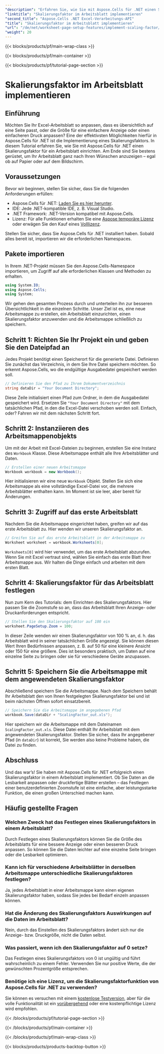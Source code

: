 ```yaml
---
"description": "Erfahren Sie, wie Sie mit Aspose.Cells für .NET einen Skalierungsfaktor in einem Arbeitsblatt anwenden – mit einer Schritt-für-Schritt-Anleitung, Beispielen und FAQs. Perfekt für nahtlose Skalierung."
"linktitle": "Skalierungsfaktor im Arbeitsblatt implementieren"
"second_title": "Aspose.Cells .NET Excel-Verarbeitungs-API"
"title": "Skalierungsfaktor im Arbeitsblatt implementieren"
"url": "/de/net/worksheet-page-setup-features/implement-scaling-factor/"
"weight": 20
---
```


{{< blocks/products/pf/main-wrap-class >}}

{{< blocks/products/pf/main-container >}}

{{< blocks/products/pf/tutorial-page-section >}}

# Skalierungsfaktor im Arbeitsblatt implementieren

## Einführung

Möchten Sie Ihr Excel-Arbeitsblatt so anpassen, dass es übersichtlich auf eine Seite passt, oder die Größe für eine einfachere Anzeige oder einen einfacheren Druck anpassen? Eine der effektivsten Möglichkeiten hierfür in Aspose.Cells für .NET ist die Implementierung eines Skalierungsfaktors. In diesem Tutorial erfahren Sie, wie Sie mit Aspose.Cells für .NET einen Skalierungsfaktor für ein Arbeitsblatt einrichten. Am Ende sind Sie bestens gerüstet, um Ihr Arbeitsblatt ganz nach Ihren Wünschen anzuzeigen – egal ob auf Papier oder auf dem Bildschirm.

## Voraussetzungen

Bevor wir beginnen, stellen Sie sicher, dass Sie die folgenden Anforderungen erfüllen:

- Aspose.Cells für .NET: [Laden Sie es hier herunter](https://releases.aspose.com/cells/net/).
- IDE: Jede .NET-kompatible IDE, z. B. Visual Studio.
- .NET Framework: .NET-Version kompatibel mit Aspose.Cells.
- Lizenz: Für alle Funktionen erhalten Sie eine [Aspose temporäre Lizenz](https://purchase.aspose.com/temporary-license/) oder erwägen Sie den Kauf eines [Volllizenz](https://purchase.aspose.com/buy).

Stellen Sie sicher, dass Sie Aspose.Cells für .NET installiert haben. Sobald alles bereit ist, importieren wir die erforderlichen Namespaces.


## Pakete importieren

In Ihrem .NET-Projekt müssen Sie den Aspose.Cells-Namespace importieren, um Zugriff auf alle erforderlichen Klassen und Methoden zu erhalten.

```csharp
using System.IO;
using Aspose.Cells;
using System;
```

Wir gehen den gesamten Prozess durch und unterteilen ihn zur besseren Übersichtlichkeit in die einzelnen Schritte. Unser Ziel ist es, eine neue Arbeitsmappe zu erstellen, ein Arbeitsblatt einzurichten, einen Skalierungsfaktor anzuwenden und die Arbeitsmappe schließlich zu speichern. 

## Schritt 1: Richten Sie Ihr Projekt ein und geben Sie den Dateipfad an

Jedes Projekt benötigt einen Speicherort für die generierte Datei. Definieren Sie zunächst das Verzeichnis, in dem Sie Ihre Datei speichern möchten. So erkennt Aspose.Cells, wo die endgültige Ausgabedatei gespeichert werden soll.

```csharp
// Definieren Sie den Pfad zu Ihrem Dokumentverzeichnis
string dataDir = "Your Document Directory";
```


Diese Zeile initialisiert einen Pfad zum Ordner, in dem die Ausgabedatei gespeichert wird. Ersetzen Sie `"Your Document Directory"` mit dem tatsächlichen Pfad, in den die Excel-Datei verschoben werden soll. Einfach, oder? Fahren wir mit dem nächsten Schritt fort.


## Schritt 2: Instanziieren des Arbeitsmappenobjekts

Um mit der Arbeit mit Excel-Dateien zu beginnen, erstellen Sie eine Instanz des `Workbook` Klasse. Diese Arbeitsmappe enthält alle Ihre Arbeitsblätter und Daten.

```csharp
// Erstellen einer neuen Arbeitsmappe
Workbook workbook = new Workbook();
```


Hier initialisieren wir eine neue `Workbook` Objekt. Stellen Sie sich eine Arbeitsmappe als eine vollständige Excel-Datei vor, die mehrere Arbeitsblätter enthalten kann. Im Moment ist sie leer, aber bereit für Änderungen.


## Schritt 3: Zugriff auf das erste Arbeitsblatt

Nachdem Sie die Arbeitsmappe eingerichtet haben, greifen wir auf das erste Arbeitsblatt zu. Hier wenden wir unseren Skalierungsfaktor an.

```csharp
// Greifen Sie auf das erste Arbeitsblatt in der Arbeitsmappe zu
Worksheet worksheet = workbook.Worksheets[0];
```


`Worksheets[0]` wird hier verwendet, um das erste Arbeitsblatt abzurufen. Wenn Sie mit Excel vertraut sind, wählen Sie einfach das erste Blatt Ihrer Arbeitsmappe aus. Wir halten die Dinge einfach und arbeiten mit dem ersten Blatt.


## Schritt 4: Skalierungsfaktor für das Arbeitsblatt festlegen

Nun zum Kern des Tutorials: dem Einrichten des Skalierungsfaktors. Hier passen Sie die Zoomstufe so an, dass das Arbeitsblatt Ihren Anzeige- oder Druckanforderungen entspricht.

```csharp
// Stellen Sie den Skalierungsfaktor auf 100 ein
worksheet.PageSetup.Zoom = 100;
```


In dieser Zeile wenden wir einen Skalierungsfaktor von 100 % an, d. h. das Arbeitsblatt wird in seiner tatsächlichen Größe angezeigt. Sie können diesen Wert Ihren Bedürfnissen anpassen, z. B. auf 50 für eine kleinere Ansicht oder 150 für eine größere. Dies ist besonders praktisch, um Daten auf eine einzelne Seite zu bringen oder sie für verschiedene Geräte anzupassen.


## Schritt 5: Speichern Sie die Arbeitsmappe mit dem angewendeten Skalierungsfaktor

Abschließend speichern Sie die Arbeitsmappe. Nach dem Speichern behält Ihr Arbeitsblatt den von Ihnen festgelegten Skalierungsfaktor bei und ist beim nächsten Öffnen sofort einsatzbereit.

```csharp
// Speichern Sie die Arbeitsmappe im angegebenen Pfad
workbook.Save(dataDir + "ScalingFactor_out.xls");
```


Hier speichern wir die Arbeitsmappe mit dem Dateinamen `ScalingFactor_out.xls`. Diese Datei enthält Ihr Arbeitsblatt mit dem angewendeten Skalierungsfaktor. Stellen Sie sicher, dass Ihr angegebener Pfad (in `dataDir`) ist korrekt, Sie werden also keine Probleme haben, die Datei zu finden.


## Abschluss

Und das war’s! Sie haben mit Aspose.Cells für .NET erfolgreich einen Skalierungsfaktor in einem Arbeitsblatt implementiert. Ob Sie Daten an die Lesbarkeit anpassen oder druckfertige Blätter erstellen – das Festlegen einer benutzerdefinierten Zoomstufe ist eine einfache, aber leistungsstarke Funktion, die einen großen Unterschied machen kann.

## Häufig gestellte Fragen

### Welchen Zweck hat das Festlegen eines Skalierungsfaktors in einem Arbeitsblatt?  
Durch Festlegen eines Skalierungsfaktors können Sie die Größe des Arbeitsblatts für eine bessere Anzeige oder einen besseren Druck anpassen. So können Sie die Daten leichter auf eine einzelne Seite bringen oder die Lesbarkeit optimieren.

### Kann ich für verschiedene Arbeitsblätter in derselben Arbeitsmappe unterschiedliche Skalierungsfaktoren festlegen?  
Ja, jedes Arbeitsblatt in einer Arbeitsmappe kann einen eigenen Skalierungsfaktor haben, sodass Sie jedes bei Bedarf einzeln anpassen können.

### Hat die Änderung des Skalierungsfaktors Auswirkungen auf die Daten im Arbeitsblatt?  
Nein, durch das Einstellen des Skalierungsfaktors ändert sich nur die Anzeige- bzw. Druckgröße, nicht die Daten selbst.

### Was passiert, wenn ich den Skalierungsfaktor auf 0 setze?  
Das Festlegen eines Skalierungsfaktors von 0 ist ungültig und führt wahrscheinlich zu einem Fehler. Verwenden Sie nur positive Werte, die der gewünschten Prozentgröße entsprechen.

### Benötige ich eine Lizenz, um die Skalierungsfaktorfunktion von Aspose.Cells für .NET zu verwenden?  
Sie können es versuchen mit einem [kostenlose Testversion](https://releases.aspose.com/), aber für die volle Funktionalität ist ein [vorübergehend](https://purchase.aspose.com/temporary-license/) oder eine kostenpflichtige Lizenz wird empfohlen.

{{< /blocks/products/pf/tutorial-page-section >}}

{{< /blocks/products/pf/main-container >}}

{{< /blocks/products/pf/main-wrap-class >}}

{{< blocks/products/products-backtop-button >}}